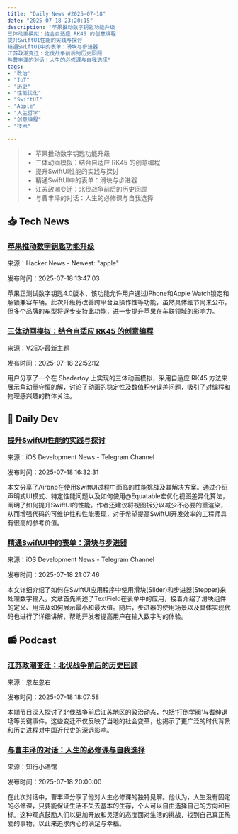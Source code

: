 ```yaml
---
title: "Daily News #2025-07-18"
date: "2025-07-18 23:20:15"
description: "苹果推动数字钥匙功能升级
三体动画模拟：结合自适应 RK45 的创意编程
提升SwiftUI性能的实践与探讨
精通SwiftUI中的表单：滑块与步进器
江苏政潮变迁：北伐战争前后的历史回顾
与曹丰泽的对话：人生的必修课与自我选择"
tags: 
- "政治"
- "IoT"
- "历史"
- "性能优化"
- "SwiftUI"
- "Apple"
- "人生哲学"
- "创意编程"
- "技术"

---
```


> - 苹果推动数字钥匙功能升级
> - 三体动画模拟：结合自适应 RK45 的创意编程
> - 提升SwiftUI性能的实践与探讨
> - 精通SwiftUI中的表单：滑块与步进器
> - 江苏政潮变迁：北伐战争前后的历史回顾
> - 与曹丰泽的对话：人生的必修课与自我选择

## 📥 Tech News

### [苹果推动数字钥匙功能升级](https://www.macrumors.com/2025/07/14/apple-testing-digital-key-version-4/)

来源：Hacker News - Newest: "apple"

发布时间：2025-07-18 13:47:03

苹果正测试数字钥匙4.0版本，该功能允许用户通过iPhone和Apple Watch锁定和解锁兼容车辆。此次升级将改善跨平台互操作性等功能，虽然具体细节尚未公布，但多个品牌的车型将逐步支持此功能，进一步提升苹果在车联领域的影响力。

### [三体动画模拟：结合自适应 RK45 的创意编程](https://www.v2ex.com/t/1146228)

来源：V2EX-最新主题

发布时间：2025-07-18 22:52:12

用户分享了一个在 Shadertoy 上实现的三体动画模拟，采用自适应 RK45 方法来展示角动量守恒的解，讨论了动画的稳定性及数值积分误差问题，吸引了对编程和物理感兴趣的群体关注。

## 💾 Daily Dev

### [提升SwiftUI性能的实践与探讨](https://medium.com/airbnb-engineering/understanding-and-improving-swiftui-performance-37b77ac61896)

来源：iOS Development News - Telegram Channel

发布时间：2025-07-18 16:32:31

本文分享了Airbnb在使用SwiftUI过程中面临的性能挑战及其解决方案。通过介绍声明式UI模式、特定性能问题以及如何使用@Equatable宏优化视图差异化算法，阐明了如何提升SwiftUI的性能。作者还建议将视图拆分以减少不必要的重渲染，从而增强代码的可维护性和性能表现，对于希望提高SwiftUI开发效率的工程师具有很高的参考价值。

### [精通SwiftUI中的表单：滑块与步进器](https://www.createwithswift.com/mastering-forms-in-swiftui-sliders-and-steppers/)

来源：iOS Development News - Telegram Channel

发布时间：2025-07-18 21:07:46

本文详细介绍了如何在SwiftUI应用程序中使用滑块(Slider)和步进器(Stepper)来处理数字输入。文章首先阐述了TextField在表单中的应用，接着介绍了滑块组件的定义、用法及如何展示最小和最大值。随后，步进器的使用场景以及具体实现代码也进行了详细讲解，帮助开发者提高用户在输入数字时的体验。

## 📻 Podcast

### [江苏政潮变迁：北伐战争前后的历史回顾](https://www.xiaoyuzhoufm.com/episode/687a17f6a9dec92500f3d1bc)

来源：忽左忽右

发布时间：2025-07-18 18:07:58

本期节目深入探讨了北伐战争前后江苏地区的政治动态，包括‘打倒学阀’与耆绅退场等关键事件。这些变迁不仅反映了当地的社会变革，也揭示了更广泛的时代背景和历史进程对中国近代史的深远影响。

### [与曹丰泽的对话：人生的必修课与自我选择](https://www.xiaoyuzhoufm.com/episode/687893e0a12f9ff06a98a597)

来源：知行小酒馆

发布时间：2025-07-18 20:00:00

在此次对话中，曹丰泽分享了他对人生必修课的独特见解。他认为，人生没有固定的必修课，只要能保证生活不失去基本的生存，个人可以自由选择自己的方向和目标。这种观点鼓励人们以更加开放和灵活的态度面对生活的挑战，找到自己真正热爱的事物，以此来追求内心的满足与幸福。
